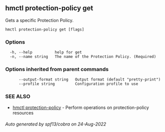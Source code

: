 ## hmctl protection-policy get

Gets a specific Protection Policy.

```
hmctl protection-policy get [flags]
```

### Options

```
  -h, --help          help for get
  -n, --name string   The name of the Protection Policy. (Required)
```

### Options inherited from parent commands

```
      --output-format string   Output format (default "pretty-print")
      --profile string         Configuration profile to use
```

### SEE ALSO

* [hmctl protection-policy](hmctl_protection-policy.md)	 - Perform operations on protection-policy resources

###### Auto generated by spf13/cobra on 24-Aug-2022

